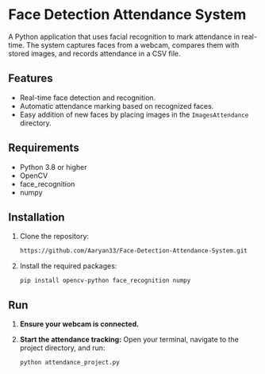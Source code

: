 # Face Detection Attendance System

A Python application that uses facial recognition to mark attendance in real-time. The system captures faces from a webcam, compares them with stored images, and records attendance in a CSV file.

## Features

- Real-time face detection and recognition.
- Automatic attendance marking based on recognized faces.
- Easy addition of new faces by placing images in the `ImagesAttendance` directory.

## Requirements

- Python 3.8 or higher
- OpenCV
- face_recognition
- numpy

## Installation

1. Clone the repository:
   ```bash
   https://github.com/Aaryan33/Face-Detection-Attendance-System.git
   ```
2. Install the required packages:
   ```
   pip install opencv-python face_recognition numpy
   ```     

## Run

1. **Ensure your webcam is connected.**

2. **Start the attendance tracking:**
   Open your terminal, navigate to the project directory, and run:
   ```bash
   python attendance_project.py
   ```
